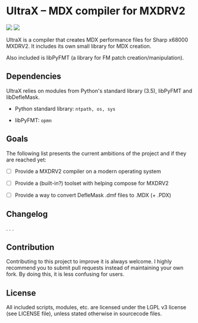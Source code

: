 # UltraX – MDX compiler for MXDRV2 

![](https://img.shields.io/badge/status-incomplete-red.svg)
![](https://img.shields.io/badge/version-v0.1-orange.svg)

UltraX is a compiler that creates MDX performance files for Sharp x68000 MXDRV2. It includes its own small library for MDX creation.

Also included is libPyFMT (a library for FM patch creation/manipulation).


## Dependencies

UltraX relies on modules from Python's standard library (3.5), libPyFMT and libDefleMask.
* Python standard library:
`ntpath, os, sys`

* libPyFMT:
`opmn`


## Goals

The following list presents the current ambitions of the project and if they are reached yet:

- [ ] Provide a MXDRV2 compiler on a modern operating system
- [ ] Provide a (built-in?) toolset with helping compose for MXDRV2
- [ ] Provide a way to convert DefleMask .dmf files to .MDX (+ .PDX)


## Changelog

. . .


## Contribution

Contributing to this project to improve it is always welcome. I highly recommend you to submit pull requests instead of maintaining your own fork. By doing this, it is less confusing for users.


## License

All included scripts, modules, etc. are licensed under the LGPL v3 license (see LICENSE file), unless stated otherwise in sourcecode files.

&nbsp;
